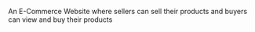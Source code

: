 An E-Commerce Website where sellers can sell their products and buyers can view and buy their products

